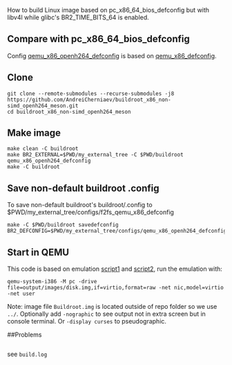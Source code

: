 How to build Linux image based on pc_x86_64_bios_defconfig but with libv4l while glibc's BR2_TIME_BITS_64 is enabled.
## Compare with pc_x86_64_bios_defconfig
Config [qemu_x86_openh264_defconfig](my_external_tree/configs/qemu_x86_openh264_defconfig) is based on [qemu_x86_defconfig](https://github.com/buildroot/buildroot/blob/e82217622ea4778148de82a4b77972940b5e9a9e/configs/qemu_x86_defconfig).

## Clone
```
git clone --remote-submodules --recurse-submodules -j8 https://github.com/AndreiCherniaev/buildroot_x86_non-simd_openh264_meson.git
cd buildroot_x86_non-simd_openh264_meson
```
## Make image
```
make clean -C buildroot
make BR2_EXTERNAL=$PWD/my_external_tree -C $PWD/buildroot qemu_x86_openh264_defconfig
make -C buildroot
```
## Save non-default buildroot .config
To save non-default buildroot's buildroot/.config to $PWD/my_external_tree/configs/f2fs_qemu_x86_defconfig
```
make -C $PWD/buildroot savedefconfig BR2_DEFCONFIG=$PWD/my_external_tree/configs/qemu_x86_openh264_defconfig
```
## Start in QEMU
This code is based on emulation [script1](https://github.com/buildroot/buildroot/blob/02540771bccf7b10c7daecce5f0e1e41a73c1e07/boot/grub2/readme.txt#L4) and [script2](https://github.com/buildroot/buildroot/blob/9e3d572ff532df945fbc282fed22d10098e5718b/board/pc/readme.txt), run the emulation with:
```
qemu-system-i386 -M pc -drive file=output/images/disk.img,if=virtio,format=raw -net nic,model=virtio -net user
```
Note: image file `Buildroot.img` is located outside of repo folder so we use `../`. Optionally add `-nographic` to see output not in extra screen but in console terminal. Or `-display curses` to pseudographic.

##Problems
```

```
see `build.log`
